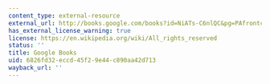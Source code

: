 ```yaml
---
content_type: external-resource
external_url: http://books.google.com/books?id=NiATs-C6nlQC&pg=PAfrontcover#v=onepage
has_external_license_warning: true
license: https://en.wikipedia.org/wiki/All_rights_reserved
status: ''
title: Google Books
uid: 6826fd32-eccd-45f2-9e44-c890aa42d713
wayback_url: ''
---
```

